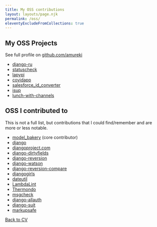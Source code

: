 ```yaml
---
title: My OSS contributions
layout: layouts/page.njk
permalink: /oss/
eleventyExcludeFromCollections: true
---
```


## My OSS Projects

See full profile on [github.com/amureki](https://github.com/amureki/)

* [django-ru](https://github.com/django-ru)
* [statuscheck](https://github.com/amureki/statuscheck)
* [lapypi](https://github.com/amureki/lapypi)
* [covidapp](https://github.com/amureki/covidapp)
* [salesforce_id_converter](https://github.com/amureki/salesforce_id_converter)
* [isup](https://github.com/amureki/isup)
* [lunch-with-channels](https://github.com/amureki/lunch-with-channels)

## OSS I contributed to

This is not a full list, but contributions that I could find/remember and are more or less notable.

* [model_bakery](https://github.com/model-bakers/model_bakery) (core contributor)
* [django](https://github.com/django/django)
* [djangoproject.com](https://github.com/django/djangoproject.com)
* [django-dirtyfields](https://github.com/romgar/django-dirtyfields)
* [django-reversion](https://github.com/etianen/django-reversion)
* [django-watson](https://github.com/etianen/django-watson)
* [django-reversion-compare](https://github.com/jedie/django-reversion-compare)
* [djangogirls](https://github.com/DjangoGirls/djangogirls)
* [dateutil](https://github.com/dateutil/dateutil)
* [LambdaLint](https://github.com/LambdaLint)
* [Thermondo](https://github.com/Thermondo)
* [msgcheck](https://github.com/flashcode/msgcheck)
* [django-allauth](https://github.com/pennersr/django-allauth)
* [django-suit](https://github.com/darklow/django-suit)
* [markupsafe](https://github.com/pallets/markupsafe)

[Back to CV](/cv/)
